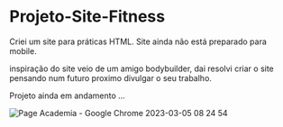 # Projeto-Site-Fitness
Criei um site para práticas HTML. 
Site ainda não está preparado para mobile. 


inspiração do site veio de um amigo bodybuilder, dai resolvi criar o site pensando num futuro proximo divulgar o seu trabalho. 

Projeto ainda em andamento ...

![Page Academia - Google Chrome 2023-03-05 08 24 54](https://user-images.githubusercontent.com/105504791/222957602-35bc09e6-f982-4469-9a39-24018f53bb69.jpg)

